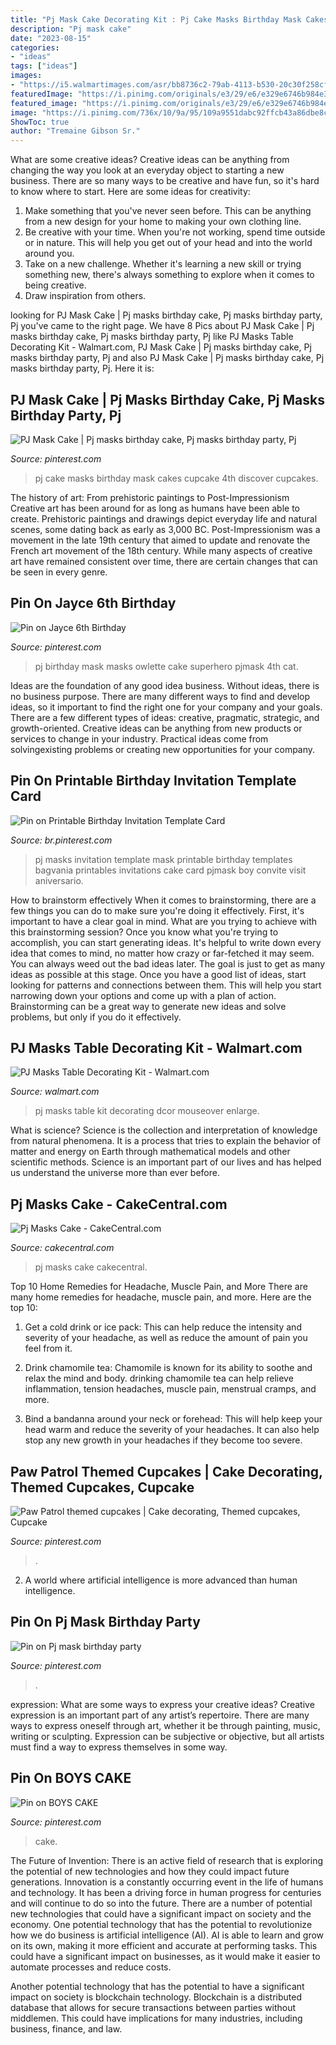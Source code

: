 ```yaml
---
title: "Pj Mask Cake Decorating Kit : Pj Cake Masks Birthday Mask Cakes Cupcake 4th Discover Cupcakes"
description: "Pj mask cake"
date: "2023-08-15"
categories:
- "ideas"
tags: ["ideas"]
images:
- "https://i5.walmartimages.com/asr/bb8736c2-79ab-4113-b530-20c30f258cf3_1.437df645bd608e17b68e9d8dc3c8d112.jpeg"
featuredImage: "https://i.pinimg.com/originals/e3/29/e6/e329e6746b984e3da5049b4c9378610d.jpg"
featured_image: "https://i.pinimg.com/originals/e3/29/e6/e329e6746b984e3da5049b4c9378610d.jpg"
image: "https://i.pinimg.com/736x/10/9a/95/109a9551dabc92ffcb43a86dbe8c28de.jpg"
ShowToc: true
author: "Tremaine Gibson Sr."
---
```



What are some creative ideas?
Creative ideas can be anything from changing the way you look at an everyday object to starting a new business. There are so many ways to be creative and have fun, so it's hard to know where to start. Here are some ideas for creativity: 
1. Make something that you've never seen before. This can be anything from a new design for your home to making your own clothing line. 
2. Be creative with your time. When you're not working, spend time outside or in nature. This will help you get out of your head and into the world around you. 
3. Take on a new challenge. Whether it's learning a new skill or trying something new, there's always something to explore when it comes to being creative. 
4. Draw inspiration from others.

	

		
looking for PJ Mask Cake | Pj masks birthday cake, Pj masks birthday party, Pj you've came to the right page. We have 8 Pics about PJ Mask Cake | Pj masks birthday cake, Pj masks birthday party, Pj like PJ Masks Table Decorating Kit - Walmart.com, PJ Mask Cake | Pj masks birthday cake, Pj masks birthday party, Pj and also PJ Mask Cake | Pj masks birthday cake, Pj masks birthday party, Pj. Here it is:
		
    
## PJ Mask Cake | Pj Masks Birthday Cake, Pj Masks Birthday Party, Pj

<img loading=lazy src="https://i.pinimg.com/originals/30/63/6a/30636a9fd4f1ec4eb99c84f9f641a830.jpg" onerror="this.onerror=null;this.src='https://tse3.mm.bing.net/th?id=OIP.1HAirVsor5T3sgohQfMZSgHaJ4&amp;pid=15.1';" alt="PJ Mask Cake | Pj masks birthday cake, Pj masks birthday party, Pj">

_Source: pinterest.com_

>pj cake masks birthday mask cakes cupcake 4th discover cupcakes. 

	

The history of art: From prehistoric paintings to Post-Impressionism
Creative art has been around for as long as humans have been able to create. Prehistoric paintings and drawings depict everyday life and natural scenes, some dating back as early as 3,000 BC. Post-Impressionism was a movement in the late 19th century that aimed to update and renovate the French art movement of the 18th century. While many aspects of creative art have remained consistent over time, there are certain changes that can be seen in every genre.

    
## Pin On Jayce 6th Birthday

<img loading=lazy src="https://i.pinimg.com/originals/e3/29/e6/e329e6746b984e3da5049b4c9378610d.jpg" onerror="this.onerror=null;this.src='https://tse4.mm.bing.net/th?id=OIP.thp2SuFtJJO2vZ2us36qRAHaJ4&amp;pid=15.1';" alt="Pin on Jayce 6th Birthday">

_Source: pinterest.com_

>pj birthday mask masks owlette cake superhero pjmask 4th cat. 

	

Ideas are the foundation of any good idea business. Without ideas, there is no business purpose. There are many different ways to find and develop ideas, so it important to find the right one for your company and your goals. There are a few different types of ideas: creative, pragmatic, strategic, and growth-oriented. Creative ideas can be anything from new products or services to change in your industry. Practical ideas come from solvingexisting problems or creating new opportunities for your company.

    
## Pin On Printable Birthday Invitation Template Card

<img loading=lazy src="https://i.pinimg.com/736x/ee/35/2f/ee352f3d03d8ee0068fcdb42a4595617.jpg" onerror="this.onerror=null;this.src='https://tse2.mm.bing.net/th?id=OIP.fVS7yUjllFd69vST209iYwHaFS&amp;pid=15.1';" alt="Pin on Printable Birthday Invitation Template Card">

_Source: br.pinterest.com_

>pj masks invitation template mask printable birthday templates bagvania printables invitations cake card pjmask boy convite visit aniversario. 

	

How to brainstorm effectively
When it comes to brainstorming, there are a few things you can do to make sure you're doing it effectively. First, it's important to have a clear goal in mind. What are you trying to achieve with this brainstorming session? Once you know what you're trying to accomplish, you can start generating ideas. It's helpful to write down every idea that comes to mind, no matter how crazy or far-fetched it may seem. You can always weed out the bad ideas later. The goal is just to get as many ideas as possible at this stage. Once you have a good list of ideas, start looking for patterns and connections between them. This will help you start narrowing down your options and come up with a plan of action. Brainstorming can be a great way to generate new ideas and solve problems, but only if you do it effectively.

    
## PJ Masks Table Decorating Kit - Walmart.com

<img loading=lazy src="https://i5.walmartimages.com/asr/bb8736c2-79ab-4113-b530-20c30f258cf3_1.437df645bd608e17b68e9d8dc3c8d112.jpeg" onerror="this.onerror=null;this.src='https://tse3.mm.bing.net/th?id=OIP.S26Lofleo9BL7KfSrDSIJQHaHa&amp;pid=15.1';" alt="PJ Masks Table Decorating Kit - Walmart.com">

_Source: walmart.com_

>pj masks table kit decorating dcor mouseover enlarge. 

	

What is science?
Science is the collection and interpretation of knowledge from natural phenomena. It is a process that tries to explain the behavior of matter and energy on Earth through mathematical models and other scientific methods. Science is an important part of our lives and has helped us understand the universe more than ever before.

    
## Pj Masks Cake - CakeCentral.com

<img loading=lazy src="http://cdn001.cakecentral.com/gallery/2016/06/900_pj-masks-cake-783260gFnoi.JPG" onerror="this.onerror=null;this.src='https://tse1.mm.bing.net/th?id=OIP.-tXdtFpecN4-qAilymJPygHaIs&amp;pid=15.1';" alt="Pj Masks Cake - CakeCentral.com">

_Source: cakecentral.com_

>pj masks cake cakecentral. 

	

Top 10 Home Remedies for Headache, Muscle Pain, and More
There are many home remedies for headache, muscle pain, and more. Here are the top 10:
1. Get a cold drink or ice pack: This can help reduce the intensity and severity of your headache, as well as reduce the amount of pain you feel from it.

2. Drink chamomile tea: Chamomile is known for its ability to soothe and relax the mind and body. drinking chamomile tea can help relieve inflammation, tension headaches, muscle pain, menstrual cramps, and more.

3. Bind a bandanna around your neck or forehead: This will help keep your head warm and reduce the severity of your headaches. It can also help stop any new growth in your headaches if they become too severe.


    
## Paw Patrol Themed Cupcakes | Cake Decorating, Themed Cupcakes, Cupcake

<img loading=lazy src="https://i.pinimg.com/originals/ca/b2/1a/cab21a0b1bbc86dee4297fdfb431267a.jpg" onerror="this.onerror=null;this.src='https://tse3.mm.bing.net/th?id=OIP.OSS-t0hJX0lIbcGEOIsifgHaF6&amp;pid=15.1';" alt="Paw Patrol themed cupcakes | Cake decorating, Themed cupcakes, Cupcake">

_Source: pinterest.com_

>. 

	

2. A world where artificial intelligence is more advanced than human intelligence. 

    
## Pin On Pj Mask Birthday Party

<img loading=lazy src="https://i.pinimg.com/736x/ae/9a/3c/ae9a3cde0b48a5fcdc881efb2e0d5da8.jpg" onerror="this.onerror=null;this.src='https://tse4.mm.bing.net/th?id=OIP.IQB5AKzdrxAoONrpKLR1KQHaFj&amp;pid=15.1';" alt="Pin on Pj mask birthday party">

_Source: pinterest.com_

>. 

	

expression: What are some ways to express your creative ideas?
Creative expression is an important part of any artist’s repertoire. There are many ways to express oneself through art, whether it be through painting, music, writing or sculpting. Expression can be subjective or objective, but all artists must find a way to express themselves in some way.

    
## Pin On BOYS CAKE

<img loading=lazy src="https://i.pinimg.com/736x/10/9a/95/109a9551dabc92ffcb43a86dbe8c28de.jpg" onerror="this.onerror=null;this.src='https://tse1.mm.bing.net/th?id=OIP.h5LC4oe2LhZzn7fXXASynQHaHa&amp;pid=15.1';" alt="Pin on BOYS CAKE">

_Source: pinterest.com_

>cake. 

	

The Future of Invention: There is an active field of research that is exploring the potential of new technologies and how they could impact future generations.
Innovation is a constantly occurring event in the life of humans and technology. It has been a driving force in human progress for centuries and will continue to do so into the future. There are a number of potential new technologies that could have a significant impact on society and the economy. 
One potential technology that has the potential to revolutionize how we do business is artificial intelligence (AI). AI is able to learn and grow on its own, making it more efficient and accurate at performing tasks. This could have a significant impact on businesses, as it would make it easier to automate processes and reduce costs. 

Another potential technology that has the potential to have a significant impact on society is blockchain technology. Blockchain is a distributed database that allows for secure transactions between parties without middlemen. This could have implications for many industries, including business, finance, and law.

